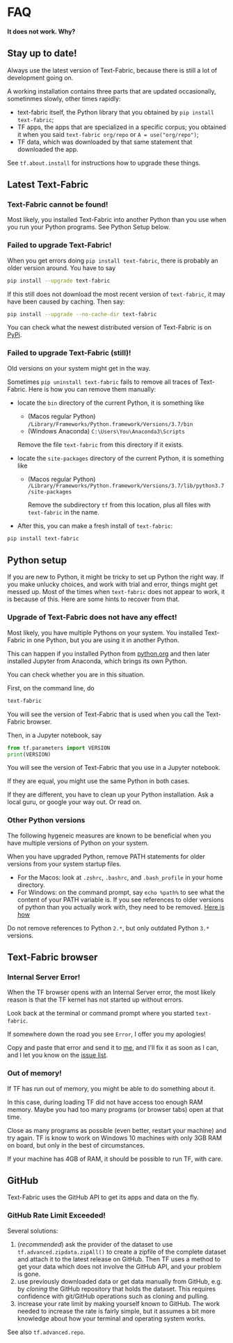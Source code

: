 # FAQ

**It does not work. Why?**

## Stay up to date!

Always use the latest version of Text-Fabric, because there is still
a lot of development going on.

A working installation contains three parts that are updated occasionally,
sometinmes slowly, other times rapidly:

* text-fabric itself, the Python library that you obtained by `pip install text-fabric`;
* TF apps, the apps that are specialized in a specific corpus; you obtained it when you said
  `text-fabric org/repo` or `A = use("org/repo")`;
* TF data, which was downloaded by that same statement that downloaded the app.

See `tf.about.install` for instructions how to upgrade these things.


## Latest Text-Fabric

### Text-Fabric cannot be found!

Most likely, you installed Text-Fabric into another Python than you use when you run your
Python programs. See Python Setup below.

### Failed to upgrade Text-Fabric!

When you get errors doing `pip install text-fabric`, there is probably an older version around.
You have to say

```sh
pip install --upgrade text-fabric
```

If this still does not download the most recent version of `text-fabric`,
it may have been caused by caching. Then say:

```sh
pip install --upgrade --no-cache-dir text-fabric
```

You can check what the newest distributed version of Text-Fabric is on
[PyPi](https://pypi.org/project/text-fabric/).

### Failed to upgrade Text-Fabric (still)!

Old versions on your system might get in the way.

Sometimes `pip uninstall text-fabric` fails to remove all traces of Text-Fabric.
Here is how you can remove them manually:

* locate the `bin` directory of the current Python, it is something like

  * (Macos regular Python) `/Library/Frameworks/Python.framework/Versions/3.7/bin`
  * (Windows Anaconda) `C:\Users\You\Anaconda3\Scripts`

  Remove the file `text-fabric` from this directory if it exists.

* locate the `site-packages` directory of the current Python, it is something like

  * (Macos regular Python)
    `/Library/Frameworks/Python.framework/Versions/3.7/lib/python3.7/site-packages`

    Remove the subdirectory `tf` from this location, plus all files with
    `text-fabric` in the name.

* After this, you can make a fresh install of `text-fabric`:

```sh
pip install text-fabric
```

## Python setup

If you are new to Python, it might be tricky to set up Python the right way.
If you make unlucky choices, and work with trial and error, things might get messed up.
Most of the times when `text-fabric` does not appear to work, it is because of this.
Here are some hints to recover from that.

### Upgrade of Text-Fabric does not have any effect!

Most likely, you have multiple Pythons on your system.
You installed Text-Fabric in one Python, but you are using it in another Python.

This can happen if you installed Python from [python.org](https://www.python.org)
and then later installed Jupyter from Anaconda, which brings its own Python.

You can check whether you are in this situation.

First, on the command line, do 

```sh
text-fabric
```

You will see the version of Text-Fabric that is used when you call the Text-Fabric browser.

Then, in a Jupyter notebook, say

```python
from tf.parameters import VERSION
print(VERSION)
```

You will see the version of Text-Fabric that you use in a Jupyter notebook.

If they are equal, you might use the same Python in both cases.

If they are different, you have to clean up your Python installation.
Ask a local guru, or google your way out. Or read on.

### Other Python versions

The following hygeneic measures are known to be beneficial 
when you have multiple versions of Python on your system.

When you have upgraded Python, remove PATH statements for older versions
from your system startup files.

* For the Macos: look at `.zshrc`, `.bashrc`, and `.bash_profile` in your home directory.
* For Windows: on the command prompt, say `echo %path%` to see what the content
  of your PATH variable is. If you see references to older versions of python
  than you actually work with, they need to be removed.
  [Here is how](https://www.computerhope.com/issues/ch000549.htm)

Do not remove references to Python `2.*`, but only outdated Python `3.*` versions. 

## Text-Fabric browser

### Internal Server Error!

When the TF browser opens with an Internal Server error, the most likely reason is that
the TF kernel has not started up without errors.

Look back at the terminal or command prompt where you started `text-fabric`.

If somewhere down the road you see `Error`, I offer you my apologies!

Copy and paste that error and send it to [me](mailto:text.annotation@icloud.com),
and I'll fix it as soon as I can, and I let you know on the
[issue list](https://github.com/annotation/text-fabric/issues).

### Out of memory!

If TF has run out of memory, you might be able to do something about it.

In this case, during loading TF did not have access too enough RAM memory.
Maybe you had too many programs (or browser tabs) open at that time.

Close as many programs as possible (even better, restart your machine) and try again.
TF is know to work on Windows 10 machines with only 3GB RAM on board,
but only in the best of circumstances.

If your machine has 4GB of RAM, it should be possible to run TF, with care.

## GitHub

Text-Fabric uses the GitHub API to get its apps and data on the fly.

### GitHub Rate Limit Exceeded!

Several solutions:

1. (*recommended*) ask the provider of the dataset to use
   `tf.advanced.zipdata.zipAll()` to create a zipfile of the complete dataset
   and attach it to the latest release on GitHub.
   Then TF uses a method to get your data which does not involve the GitHub API, and
   your problem is gone.
1. use previously downloaded data or get data manually from GitHub, e.g. by *cloning*
   the GitHub repository that holds the dataset.
   This requires confidence with git/GitHub operations such as cloning and pulling.
1. increase your rate limit by making yourself known to GitHub.
   The work needed to increase the rate is fairly simple, but it assumes a bit
   more knowledge about how your terminal and operating system works.

See also `tf.advanced.repo`.
